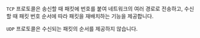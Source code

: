 
`TCP` 프로토콜은 송신할 때 패킷에 번호를 붙여 네트워크의 여러 경로로 전송하고, 수신할 때 패킷 번호 순서에 따라 패킷을 재배치하는 기능을 제공합니다.

`UDP` 프로토콜은 수신되는 패킷의 순서를 제공하지 않습니다.
